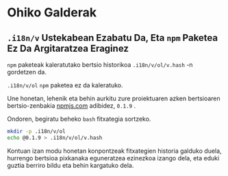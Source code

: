 # Ohiko Galderak

## `.i18n/v` Ustekabean Ezabatu Da, Eta `npm` Paketea Ez Da Argitaratzea Eraginez

`npm` paketeak kaleratutako bertsio historikoa `.i18n/v/ol/v.hash` -n gordetzen da.

`.i18n/v/ol` `npm` paketea ez da kaleratuko.

Une honetan, lehenik eta behin aurkitu zure proiektuaren azken bertsioaren bertsio-zenbakia [npmjs.com](//npmjs.com) adibidez, `0.1.9` .

Ondoren, begiratu beheko `bash` fitxategia sortzeko.

```bash
mkdir -p .i18n/v/ol
echo @0.1.9 > .i18n/v/ol/v.hash
```

Kontuan izan modu honetan konpontzeak fitxategien historia galduko duela, hurrengo bertsioa pixkanaka eguneratzea ezinezkoa izango dela, eta eduki guztia berriro bildu eta behin kargatuko dela.